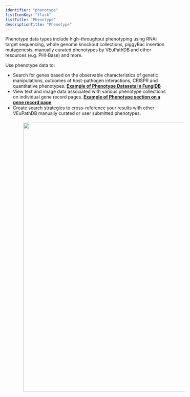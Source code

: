 ```yaml
---
identifier: "phenotype"
listIconKey: "flask"
listTitle: "Phenotype"
descriptionTitle: "Phenotype"
---
```

<p>Phenotype data types include high-throughput phenotyping using RNAi target sequencing, whole genome knockout collections, piggyBac insertion mutagenesis, manually curated phenotypes by VEuPathDB and other resources (e.g. PHI-Base) and more.</p>
<p>Use phenotype data to:</p>
<ul>
  <li>Search for genes based on the observable characteristics of genetic manipulations, outcomes of host-pathogen interactions, CRISPR and quantitative phenotypes. <a href="#"><b>Example of Phenotype Datasets in FungiDB</b></a></li>  
  <li>View text and image data associated with various phenotype collections on individual gene record pages. <a href="#"><b>Example of Phenotype section on a gene record page</b></a></li>
  <li>Create search strategies to cross-reference your results with other VEuPathDB manually curated or user submitted phenotypes.</li>
</ul>
<img style="width: 60em; margin-top: .5em; margin-left: 4em;" src="{{ "/assets/images/resources_tools/phenotype1.png" | absolute_url }}"/>
